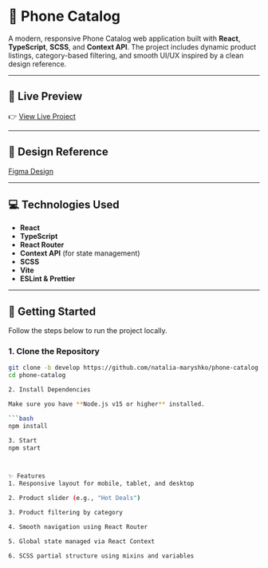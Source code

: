 # 📱 Phone Catalog

A modern, responsive Phone Catalog web application built with **React**, **TypeScript**, **SCSS**, and **Context API**. The project includes dynamic product listings, category-based filtering, and smooth UI/UX inspired by a clean design reference.

---

## 🔗 Live Preview

👉 [View Live Project](https://natalia-maryshko.github.io/phone-catalog/)

---

## 🎨 Design Reference

[Figma Design](https://www.figma.com/design/T5ttF21UnT6RRmCQQaZc6L/Phone-catalog--V2--Original?node-id=0-1&p=f)

---

## 💻 Technologies Used

- **React**
- **TypeScript**
- **React Router**
- **Context API** (for state management)
- **SCSS**
- **Vite**
- **ESLint & Prettier**

---

## 🚀 Getting Started

Follow the steps below to run the project locally.

### 1. Clone the Repository

```bash
git clone -b develop https://github.com/natalia-maryshko/phone-catalog.git
cd phone-catalog

2. Install Dependencies

Make sure you have **Node.js v15 or higher** installed.

```bash
npm install

3. Start
npm start



✨ Features
1. Responsive layout for mobile, tablet, and desktop

2. Product slider (e.g., "Hot Deals")

3. Product filtering by category

4. Smooth navigation using React Router

5. Global state managed via React Context

6. SCSS partial structure using mixins and variables

